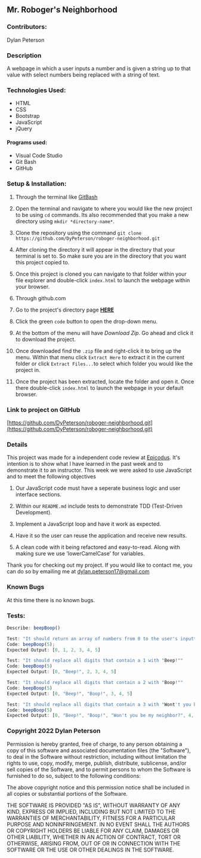 ## Mr. Roboger's Neighborhood

### Contributors:

Dylan Peterson

### Description

A webpage in which a user inputs a number and is given a string up to that value with select numbers being replaced with a string of text.

### Technologies Used:

- HTML
- CSS
- Bootstrap
- JavaScript
- jQuery

#### Programs used:
- Visual Code Studio
- Git Bash 
- GitHub

 ### Setup & Installation:

1. Through the terminal like [GitBash](https://git-scm.com/downloads)

1. Open the terminal and navigate to where you would like the new project to be using `cd` commands. Its also recommended that you make a new directory using `mkdir *directory-name*`.

2. Clone the repository using the command `git clone https://github.com/DyPeterson/roboger-neighborhood.git`

3. After cloning the directory it will appear in the directory that your terminal is set to. So make sure you are in the directory that you want this project copied to.

4. Once this project is cloned you can navigate to that folder within your file explorer and double-click `index.html` to launch the webpage within your browser.

2. Through github.com

1. Go to the project's directory page **[HERE](https://github.com/DyPeterson/roboger-neighborhood)**

2. Click the green `code` button to open the drop-down menu.

3. At the bottom of the menu will have *Download Zip*. Go ahead and click it to download the project.

4. Once downloaded find the `.zip` file and right-click it to bring up the menu. Within that menu click `Extract Here` to extract it in the current folder or click `Extract Files...`to select which folder you would like the project in.

5. Once the project has been extracted, locate the folder and open it. Once there double-click `index.html` to launch the webpage in your default browser.
 
### Link to project on GitHub

[https://github.com/DyPeterson/roboger-neighborhood.git](https://github.com/DyPeterson/roboger-neighborhood.git)

### Details

This project was made for a independent code review at [Epicodus](https://www.epicodus.com/). It's intention is to show what I have learned in the past week and to demonstrate it to an instructor. This week we were asked to use JavaScript and to meet the following objectives

1. Our JavaScript code must have a seperate business logic and user interface sections.

2. Within our `README.md` include tests to demonstrate TDD (Test-Driven Development). 

3. Implement a JavaScript loop and have it work as expected.

4. Have it so the user can reuse the application and receive new results.

5. A clean code with it being refactored and easy-to-read. Along with making sure we use 'lowerCamelCase' for variables.

Thank you for checking out my project. If you would like to contact me, you can do so by emailing me at <dylan.peterson17@gmail.com>

### Known Bugs
At this time there is no known bugs.

### Tests:
``` javascript
Describe: beepBoop()

Test: "It should return an array of numbers from 0 to the user's inputted number"
Code: beepBoop(5);
Expected Output: [0, 1, 2, 3, 4, 5]

Test: "It should replace all digits that contain a 1 with "Beep!""
Code: beepBoop(5)
Expected Output: [0, "Beep!", 2, 3, 4, 5]

Test: "It should replace all digits that contain a 2 with "Boop!""
Code: beepBoop(5)
Expected Output: [0, "Beep!", "Boop!", 3, 4, 5]

Test: "It should replace all digits that contain a 3 with "Wont't you be my neighbor?""
Code: beepBoop(5)
Expected Output: [0, "Beep!", "Boop!", "Won't you be my neighbor?", 4, 5]

```

### Copyright 2022 Dylan Peterson

Permission is hereby granted, free of charge, to any person obtaining a copy of this software and associated documentation files (the "Software"), to deal in the Software without restriction, including without limitation the rights to use, copy, modify, merge, publish, distribute, sublicense, and/or sell copies of the Software, and to permit persons to whom the Software is furnished to do so, subject to the following conditions:

The above copyright notice and this permission notice shall be included in all copies or substantial portions of the Software.

THE SOFTWARE IS PROVIDED "AS IS", WITHOUT WARRANTY OF ANY KIND, EXPRESS OR IMPLIED, INCLUDING BUT NOT LIMITED TO THE WARRANTIES OF MERCHANTABILITY, FITNESS FOR A PARTICULAR PURPOSE AND NONINFRINGEMENT. IN NO EVENT SHALL THE AUTHORS OR COPYRIGHT HOLDERS BE LIABLE FOR ANY CLAIM, DAMAGES OR OTHER LIABILITY, WHETHER IN AN ACTION OF CONTRACT, TORT OR OTHERWISE, ARISING FROM, OUT OF OR IN CONNECTION WITH THE SOFTWARE OR THE USE OR OTHER DEALINGS IN THE SOFTWARE.